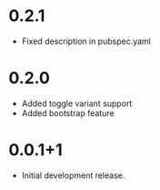 # 0.2.1

* Fixed description in pubspec.yaml

# 0.2.0

* Added toggle variant support
* Added bootstrap feature

# 0.0.1+1

* Initial development release.